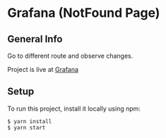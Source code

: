 # Grafana (NotFound Page)

## General Info

Go to different route and observe changes.

Project is live at [Grafana](https://grafana-notfound.netlify.app/)

## Setup

To run this project, install it locally using npm:

```
$ yarn install
$ yarn start
```
